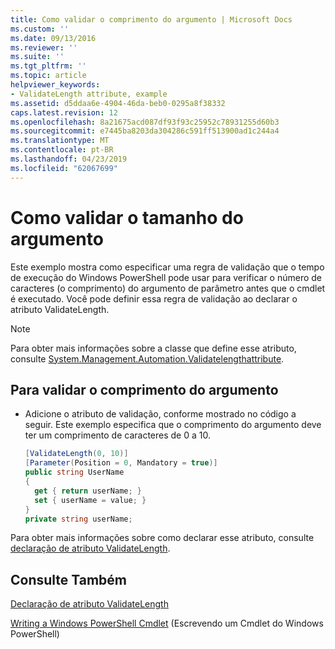 ```yaml
---
title: Como validar o comprimento do argumento | Microsoft Docs
ms.custom: ''
ms.date: 09/13/2016
ms.reviewer: ''
ms.suite: ''
ms.tgt_pltfrm: ''
ms.topic: article
helpviewer_keywords:
- ValidateLength attribute, example
ms.assetid: d5ddaa6e-4904-46da-beb0-0295a8f38332
caps.latest.revision: 12
ms.openlocfilehash: 8a21675acd087df93f93c25952c78931255d60b3
ms.sourcegitcommit: e7445ba8203da304286c591ff513900ad1c244a4
ms.translationtype: MT
ms.contentlocale: pt-BR
ms.lasthandoff: 04/23/2019
ms.locfileid: "62067699"
---
```

# <a name="how-to-validate-the-argument-length"></a>Como validar o tamanho do argumento

Este exemplo mostra como especificar uma regra de validação que o tempo de execução do Windows PowerShell pode usar para verificar o número de caracteres (o comprimento) do argumento de parâmetro antes que o cmdlet é executado. Você pode definir essa regra de validação ao declarar o atributo ValidateLength.

> [!NOTE]
> Para obter mais informações sobre a classe que define esse atributo, consulte [System.Management.Automation.Validatelengthattribute](/dotnet/api/System.Management.Automation.ValidateLengthAttribute).

## <a name="to-validate-the-argument-length"></a>Para validar o comprimento do argumento

- Adicione o atributo de validação, conforme mostrado no código a seguir. Este exemplo especifica que o comprimento do argumento deve ter um comprimento de caracteres de 0 a 10.

    ```csharp
    [ValidateLength(0, 10)]
    [Parameter(Position = 0, Mandatory = true)]
    public string UserName
    {
      get { return userName; }
      set { userName = value; }
    }
    private string userName;
    ```

Para obter mais informações sobre como declarar esse atributo, consulte [declaração de atributo ValidateLength](./validatelength-attribute-declaration.md).

## <a name="see-also"></a>Consulte Também

[Declaração de atributo ValidateLength](./validatelength-attribute-declaration.md)

[Writing a Windows PowerShell Cmdlet](./writing-a-windows-powershell-cmdlet.md) (Escrevendo um Cmdlet do Windows PowerShell)
